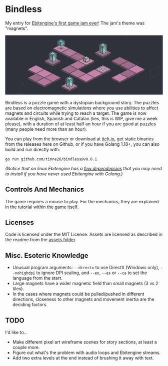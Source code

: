 # Bindless
My entry for [Ebitengine's first game jam ever](https://itch.io/jam/ebiten-game-jam/results)! The jam's theme was "magnets".

![Bindless tutorial level](https://github.com/tinne26/bindless/blob/main/screenshots/01.png)

Bindless is a puzzle game with a dystopian background story. The puzzles are based on electromagnetic simulations where you use abilities to affect magnets and circuits while trying to reach a target. The game is now available in English, Spanish and Catalan (lies, this is WIP, give me a week please), with a duration of at least half an hour if you are good at puzzles (many people need more than an hour).

You can play from the browser or download at [itch.io](https://tinne26.itch.io/bindless), get static binaries from the releases here on Github, or if you have Golang 1.18+, you can also build and run directly with:
```
go run github.com/tinne26/bindless@v0.0.1
```
*(Notice that on linux Ebitengine has a [few dependencies](https://ebiten.org/documents/install.html?os=linux#Dependencies) that you may need to install if you have never used Ebitengine with Golang.)*

## Controls And Mechanics
The game requires a mouse to play. For the mechanics, they are explained in the tutorial within the game itself.

## Licenses
Code is licensed under the MIT License. Assets are licensed as described in the readme from the [assets folder](https://github.com/tinne26/bindless/tree/main/assets).

## Misc. Esoteric Knowledge
- Unusual program arguments: `--directx` to use DirectX (Windows only), `--nohighdpi` to ignore DPI scaling, and `--en`, `--es` or `--ca` to set the language from the start.
- Large magnets have a wider magnetic field than small magnets (3 vs 2 tiles).
- In the cases where magnets could be pulled/pushed in different directions, closeness to other magnets and movement inertia are the deciding factors.

## TODO
I'd like to...
- Make different pixel art wireframe scenes for story sections, at least a couple more.
- Figure out what's the problem with audio loops and Ebitengine streams.
- Add two extra levels at the end instead of brushing it away with text.
